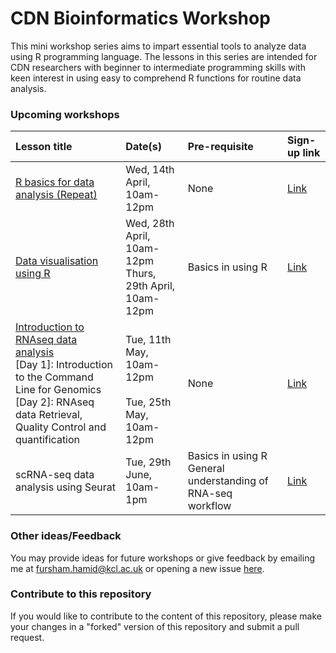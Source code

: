 # CDN Bioinformatics Workshop

This mini workshop series aims to impart essential tools to analyze data
using R programming language. The lessons in this series are intended for CDN
researchers with beginner to intermediate programming skills with keen interest
in using easy to comprehend R functions for routine data analysis. 

### Upcoming workshops

|Lesson title|Date(s)|Pre-requisite|Sign-up link|
|:----------|:---------|:-----|:----|
|[R basics for data analysis (Repeat)](https://fursham-h.github.io/R-datascience/articles/1_R_basics_for_data_analysis/Overview.html)|Wed, 14th April, 10am-12pm|None|[Link](https://forms.office.com/r/CN0ukPPvwX)|
|[Data visualisation using R](https://fursham-h.github.io/R-datascience/articles/2_Data_visualisation_using_R/Overview.html)|Wed, 28th April, 10am-12pm<br>Thurs, 29th April, 10am-12pm|Basics in using R|[Link](https://forms.office.com/r/acX9AbJ474)|
|[Introduction to RNAseq data analysis](https://fursham-h.github.io/R-datascience/articles/3_RNAseq_workflow/Overview.html) <br>[Day 1]: Introduction to the Command Line for Genomics <br>[Day 2]: RNAseq data Retrieval, Quality Control and quantification|<br>Tue, 11th May, 10am-12pm <br> <br>Tue, 25th May, 10am-12pm |None|[Link](https://forms.office.com/r/MyRDXB1gdE)|
|scRNA-seq data analysis using Seurat | Tue, 29th June, 10am-1pm |Basics in using R <br> General understanding of RNA-seq workflow|[Link](https://forms.office.com/r/nHmfu5ykHd)|


### Other ideas/Feedback
You may provide ideas for future workshops or give feedback by emailing me at
fursham.hamid@kcl.ac.uk or opening a new issue [here](https://github.com/fursham-h/R-datascience/issues).

### Contribute to this repository
If you would like to contribute to the content of this repository, please make 
your changes in a "forked" version of this repository and submit a pull request.
